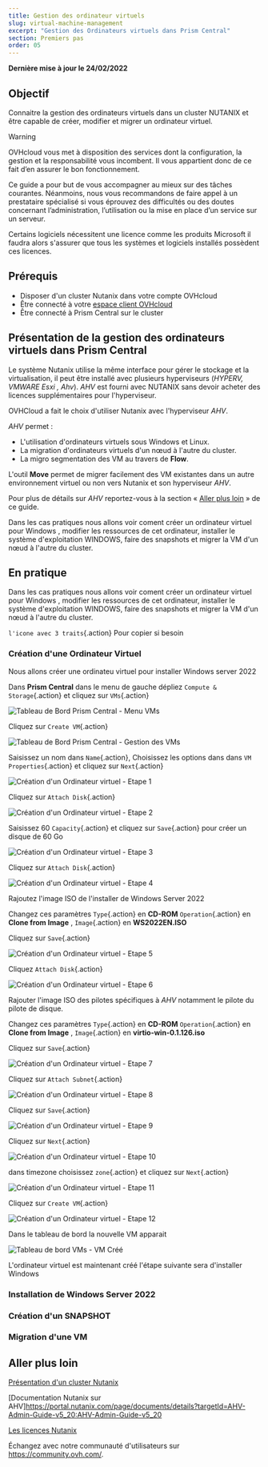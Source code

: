 ```yaml
---
title: Gestion des ordinateur virtuels 
slug: virtual-machine-management
excerpt: "Gestion des Ordinateurs virtuels dans Prism Central"
section: Premiers pas
order: 05
---
```


**Dernière mise à jour le 24/02/2022**

## Objectif

Connaitre la gestion des ordinateurs virtuels dans un cluster NUTANIX et être capable de créer, modifier et migrer un ordinateur virtuel.


> [!warning]
> OVHcloud vous met à disposition des services dont la configuration, la gestion et la responsabilité vous incombent. Il vous appartient donc de ce fait d’en assurer le bon fonctionnement.
>
> Ce guide a pour but de vous accompagner au mieux sur des tâches courantes. Néanmoins, nous vous recommandons de faire appel à un prestataire spécialisé si vous éprouvez des difficultés ou des doutes concernant l’administration, l’utilisation ou la mise en place d’un service sur un serveur.
>
> Certains logiciels nécessitent une licence comme les produits Microsoft il faudra alors s'assurer que tous les systèmes et logiciels installés possèdent ces licences.

## Prérequis

- Disposer d'un cluster Nutanix dans votre compte OVHcloud
- Être connecté à votre [espace client OVHcloud](https://www.ovh.com/auth/?action=gotomanager&from=https://www.ovh.com/fr/&ovhSubsidiary=fr)
- Être connecté à Prism Central sur le cluster

## Présentation de la gestion des ordinateurs virtuels dans Prism Central

Le système Nutanix utilise la même interface pour gérer le stockage et la virtualisation, il peut être installé avec plusieurs hyperviseurs (*HYPERV, VMWARE Esxi , Ahv*). *AHV* est fourni avec NUTANIX sans devoir acheter des licences supplémentaires pour l'hyperviseur. 

OVHCloud a fait le choix d'utiliser Nutanix avec l'hyperviseur *AHV*.

*AHV* permet :

* L'utilisation d'ordinateurs virtuels sous Windows et Linux.
* La migration d'ordinateurs virtuels d'un nœud à l'autre du cluster.
* La migro segmentation des VM au travers de **Flow**. 

L'outil **Move** permet de migrer facilement des VM existantes dans un autre environnement virtuel ou non vers Nutanix et son hyperviseur *AHV*.


Pour plus de détails sur *AHV* reportez-vous à la section « [Aller plus loin](#gofurther) » de ce guide.

Dans les cas pratiques nous allons voir coment créer un ordinateur virtuel pour Windows , modifier les ressources de cet ordinateur, installer le système d'exploitation WINDOWS, faire des snapshots et migrer la VM d'un nœud à l'autre du cluster.


## En pratique

Dans les cas pratiques nous allons voir coment créer un ordinateur virtuel pour Windows , modifier les ressources de cet ordinateur, installer le système d'exploitation WINDOWS, faire des snapshots et migrer la VM d'un nœud à l'autre du cluster.

`l'icone avec 3 traits`{.action} Pour copier si besoin

### Création d'une Ordinateur Virtuel

Nous allons créer une ordinateu virtuel pour installer Windows server 2022

Dans **Prism Central** dans le menu de gauche dépliez `Compute & Storage`{.action} et cliquez sur `VMs`{.action}

![Tableau de Bord Prism Central - Menu VMs](images/PrismCentralDashBooardWithVMMenu.PNG)

Cliquez sur `Create VM`{.action}

![Tableau de Bord Prism Central - Gestion des VMs ](images/PrismCentralDashVmDashBoard.PNG)

Saisissez un nom dans `Name`{.action}, Choisissez les options dans dans `VM Properties`{.action} et cliquez sur `Next`{.action}

![Création d'un Ordinateur virtuel - Etape 1](images/CreateVM01.PNG)

Cliquez sur `Attach Disk`{.action}

![Création d'un Ordinateur virtuel - Etape 2](images/CreateVM02.PNG)

Saisissez 60 `Capacity`{.action} et cliquez sur `Save`{.action} pour créer un disque de 60 Go

![Création d'un Ordinateur virtuel - Etape 3](images/CreateVM03.PNG)

Cliquez sur `Attach Disk`{.action}

![Création d'un Ordinateur virtuel - Etape 4](images/CreateVM04.PNG)

Rajoutez l'image ISO de l'installer de Windows Server 2022

Changez ces paramètres `Type`{.action} en **CD-ROM** `Operation`{.action} en **Clone from Image** , `Image`{.action} en **WS2022EN.ISO**

Cliquez sur `Save`{.action}

![Création d'un Ordinateur virtuel - Etape 5](images/CreateVM05.PNG)

Cliquez `Attach Disk`{.action}

![Création d'un Ordinateur virtuel - Etape 6](images/CreateVM06.PNG)

Rajouter l'image ISO des pilotes spécifiques à *AHV* notamment le pilote du pilote de disque.

Changez ces paramètres `Type`{.action} en **CD-ROM** `Operation`{.action} en **Clone from Image** , `Image`{.action} en **virtio-win-0.1.126.iso**

Cliquez sur `Save`{.action}

![Création d'un Ordinateur virtuel - Etape 7](images/CreateVM07.PNG)

Cliquez sur `Attach Subnet`{.action}

![Création d'un Ordinateur virtuel - Etape 8](images/CreateVM08.PNG)

Cliquez sur `Save`{.action}

![Création d'un Ordinateur virtuel - Etape 9](images/CreateVM09.PNG)

Cliquez sur `Next`{.action}

![Création d'un Ordinateur virtuel - Etape 10](images/CreateVM10.PNG)

dans timezone choisissez `zone`{.action} et cliquez sur `Next`{.action}

![Création d'un Ordinateur virtuel - Etape 11](images/CreateVM11.PNG)

Cliquez sur `Create VM`{.action}

![Création d'un Ordinateur virtuel - Etape 12](images/CreateVM11.PNG)

Dans le tableau de bord la nouvelle VM apparait 

![Tableau de bord VMs - VM Créé](images/InstallWS2022-01.PNG)
 
L'ordinateur virtuel est maintenant créé l'étape suivante sera d'installer Windows

### Installation de Windows Server 2022




### Création d'un SNAPSHOT

### Migration d'une VM





## Aller plus loin <a name="gofurther"></a>

[Présentation d'un cluster Nutanix](https://docs.ovh.com/fr/nutanix/nutanix-hci/)

[Documentation Nutanix sur AHV]https://portal.nutanix.com/page/documents/details?targetId=AHV-Admin-Guide-v5_20:AHV-Admin-Guide-v5_20

[Les licences Nutanix](https://www.nutanix.com/products/software-options)

Échangez avec notre communauté d'utilisateurs sur <https://community.ovh.com/>.